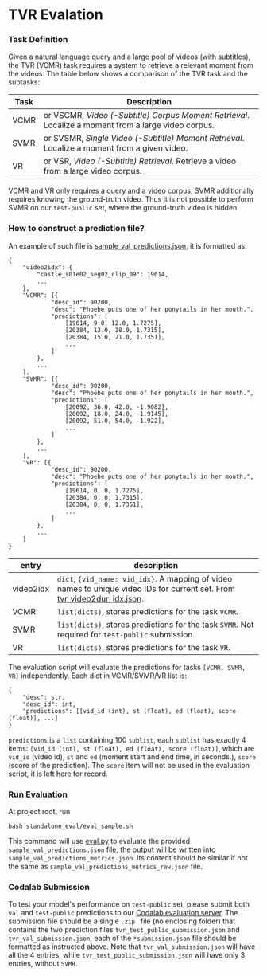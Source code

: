 TVR Evalation
================================================================

### Task Definition
Given a natural language query and a large pool of videos (with subtitles),
the TVR (VCMR) task requires a system to retrieve a relevant moment from the videos.
The table below shows a comparison of the TVR task and the subtasks: 

| Task | Description |
| --- | --- | 
| VCMR | or VSCMR, *Video (-Subtitle) Corpus Moment Retrieval*. Localize a moment from a large video corpus. |
| SVMR | or SVSMR, *Single Video (-Subtitle) Moment Retrieval*. Localize a moment from a given video. |
| VR | or VSR, *Video (-Subtitle) Retrieval*. Retrieve a video from a large video corpus. |

VCMR and VR only requires a query and a video corpus, SVMR additionally requires knowing the ground-truth video. 
Thus it is not possible to perform SVMR on our `test-public` set, where the ground-truth video is hidden. 


### How to construct a prediction file?

An example of such file is [sample_val_predictions.json](sample_val_predictions.json), it is formatted as:
```
{
    "video2idx": {
        "castle_s01e02_seg02_clip_09": 19614,
        ...
    },
    "VCMR": [{
            "desc_id": 90200,
            "desc": "Phoebe puts one of her ponytails in her mouth.",
            "predictions": [
                [19614, 9.0, 12.0, 1.7275],
                [20384, 12.0, 18.0, 1.7315],
                [20384, 15.0, 21.0, 1.7351],
                ...
            ]
        },
        ...
    ],
    "SVMR": [{
            "desc_id": 90200,
            "desc": "Phoebe puts one of her ponytails in her mouth.",
            "predictions": [
                [20092, 36.0, 42.0, -1.9082],
                [20092, 18.0, 24.0, -1.9145],
                [20092, 51.0, 54.0, -1.922],
                ...
            ]
        },
        ...
    ],
    "VR": [{
            "desc_id": 90200,
            "desc": "Phoebe puts one of her ponytails in her mouth.",
            "predictions": [
                [19614, 0, 0, 1.7275],
                [20384, 0, 0, 1.7315],
                [20384, 0, 0, 1.7351],
                ...
            ]
        },
        ...
    ]
}
``` 

| entry | description |
| --- | ----|
| video2idx | `dict`, `{vid_name: vid_idx}`. A mapping of video names to unique video IDs for current set. From [tvr_video2dur_idx.json](../data/tvr_video2dur_idx.json). |
| VCMR | `list(dicts)`, stores predictions for the task `VCMR`. | 
| SVMR | `list(dicts)`, stores predictions for the task `SVMR`. Not required for `test-public` submission. | 
| VR | `list(dicts)`, stores predictions for the task `VR`. | 

The evaluation script will evaluate the predictions for tasks `[VCMR, SVMR, VR]` independently.
Each dict in VCMR/SVMR/VR list is:
```
{
    "desc": str,
    "desc_id": int,
    "predictions": [[vid_id (int), st (float), ed (float), score (float)], ...]
}
```

`predictions` is a `list` containing 100 `sublist`, each `sublist` has exactly 4 items: 
`[vid_id (int), st (float), ed (float), score (float)]`,
which are `vid_id` (video id), `st` and `ed` (moment start and end time, in seconds.), 
`score` (score of the prediction). 
The `score` item will not be used in the evaluation script, it is left here for record. 

 
### Run Evaluation
At project root, run
```
bash standalone_eval/eval_sample.sh 
```
This command will use [eval.py](eval.py) to evaluate the provided `sample_val_predictions.json` file, 
the output will be written into `sample_val_predictions_metrics.json`. 
Its content should be similar if not the same as `sample_val_predictions_metrics_raw.json` file.


### Codalab Submission
To test your model's performance on `test-public` set, 
please submit both `val` and `test-public` predictions to our 
[Codalab evaluation server](https://codalab.lisn.upsaclay.fr/competitions/6975). 
The submission file should be a single `.zip ` file (no enclosing folder) 
that contains the two prediction files 
`tvr_test_public_submission.json` and `tvr_val_submission.json`, each of the `*submission.json` file 
should be formatted as instructed above. 
Note that `tvr_val_submission.json` will have all the 4 entries, while 
`tvr_test_public_submission.json` will have only 3 entries, without `SVMR`.


